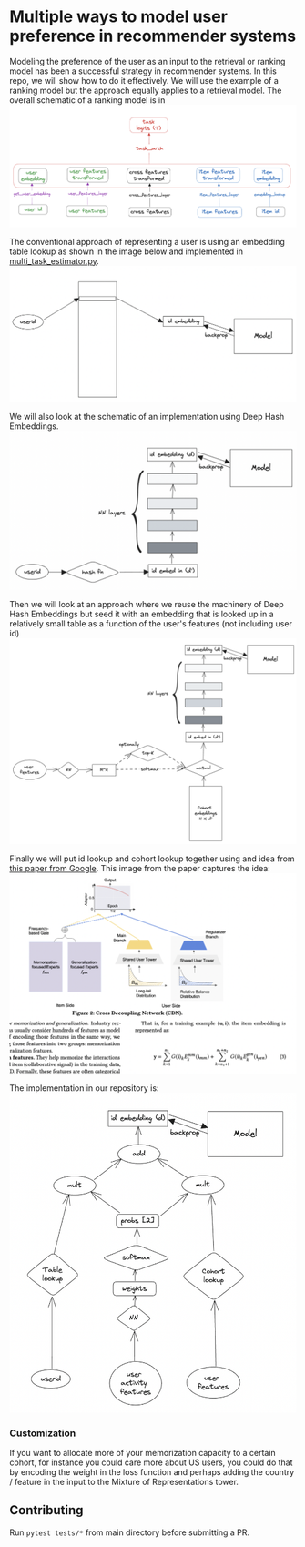 # Multiple ways to model user preference in recommender systems

Modeling the preference of the user as an input to the retrieval or ranking model has been a successful strategy in recommender systems. In this repo, we will show how to do it effectively. We will use the example of a ranking model but the approach equally applies to a retrieval model. The overall schematic of a ranking model is in ![Fig 0: schematic_multi_task_estimator](./images/schematic_multi_task_estimator.png)

The conventional approach of representing a user is using an embedding table lookup as shown in the image below and implemented in [multi_task_estimator.py](./src/multi_task_estimator.py).
![Fig 1: user_id_embedding_lookup](./images/user_id_embedding_lookup.png)


We will also look at the schematic of an implementation using Deep Hash Embeddings.
![Fig 2: deep_hash_embeddings](./images/deep_hash_embeddings.png)

Then we will look at an approach where we reuse the machinery of Deep Hash Embeddings but seed it with an embedding that is looked up in a relatively small table as a function of the user's features (not including user id)
![Fig 3: user_feature_based_lookup](./images/user_feature_based_lookup_2.png)

Finally we will put id lookup and cohort lookup together using and idea from [this paper from Google](https://arxiv.org/abs/2210.14309). This image from the paper captures the idea:
![Fig 4: Memorization vs Generalization](./images/memorization_vs_generalization.png)

The implementation in our repository is:
![Fig 5: Mixture of Representations](./images/moe_cohort_plus_id_lookup.png)

### Customization
If you want to allocate more of your memorization capacity to a certain cohort, for instance you could care more about US users, you could do that by encoding the weight in the loss function and perhaps adding the country / feature in the input to the Mixture of Representations tower.

## Contributing

Run `pytest tests/*` from main directory before submitting a PR.
